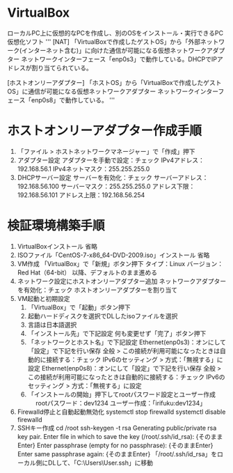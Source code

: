 # VirtualBox
ローカルPC上に仮想的なPCを作成し、別のOSをインストール・実行できるPC仮想化ソフト
'''
[NAT]
「VirtualBoxで作成したゲストOS」から「外部ネットワーク(インターネット含む)」に向けた通信が可能になる仮想ネットワークアダプター
ネットワークインターフェース「enp0s3」で動作している。DHCPでIPアドレスが割り当てられている。

[ホストオンリーアダプター]
「ホストOS」から「VirtualBoxで作成したゲストOS」に通信が可能になる仮想ネットワークアダプター
ネットワークインターフェース「enp0s8」で動作している。
'''

# ホストオンリーアダプター作成手順
1. 「ファイル > ホストネットワークマネージャー」で「作成」押下
2. アダプター設定
    アダプターを手動で設定：チェック
    IPv4アドレス：192.168.56.1
    IPv4ネットマスク：255.255.255.0
3. DHCPサーバー設定
    サーバーを有効化：チェック
    サーバーアドレス：192.168.56.100
    サーバーマスク：255.255.255.0
    アドレス下限：192.168.56.101
    アドレス上限：192.168.56.254

# 検証環境構築手順
1. VirtualBoxインストール
    省略
2. ISOファイル「CentOS-7-x86_64-DVD-2009.iso」インストール
    省略
3. VM作成
    「VirtualBox」で「新規」ボタン押下
    タイプ：Linux
    バージョン：Red Hat（64-bit）
    以降、デフォルトのまま進める
4. ネットワーク設定にホストオンリーアダプター追加
    ネットワークアダプターを有効化：チェック
    ホストオンリーアダプターを割り当て
5. VM起動と初期設定
    1. 「VirtualBox」で「起動」ボタン押下
    2. 起動ハードディスクを選択でDLしたisoファイルを選択
    3. 言語は日本語選択
    4. 「インストール先」で下記設定
        何も変更せず「完了」ボタン押下
    5. 「ネットワークとホスト名」で下記設定
        Ethernet(enp0s3)：オンにして「設定」で下記を行い保存
            全般 > この接続が利用可能になったときは自動的に接続する：チェック
            IPv6のセッティング > 方式：「無視する」に設定
        Ethernet(enp0s8)：オンにして「設定」で下記を行い保存
            全般 > この接続が利用可能になったときは自動的に接続する：チェック
            IPv6のセッティング > 方式：「無視する」に設定
    6. 「インストールの開始」押下してrootパスワード設定とユーザー作成
　          rootパスワード：dev1234
            ユーザー作成：「irifuku:dev1234」
6. Firewalld停止と自動起動無効化
    systemctl stop firewalld
    systemctl disable firewalld
7. SSHキー作成
    cd /root
    ssh-keygen -t rsa
    Generating public/private rsa key pair.
    Enter file in which to save the key (/root/.ssh/id_rsa): {そのままEnter}
    Enter passphrase (empty for no passphrase): {そのままEnter}
    Enter same passphrase again: {そのままEnter}
    「/root/.ssh/id_rsa」をローカル側にDLして、「C:\Users\User\.ssh」に移動
